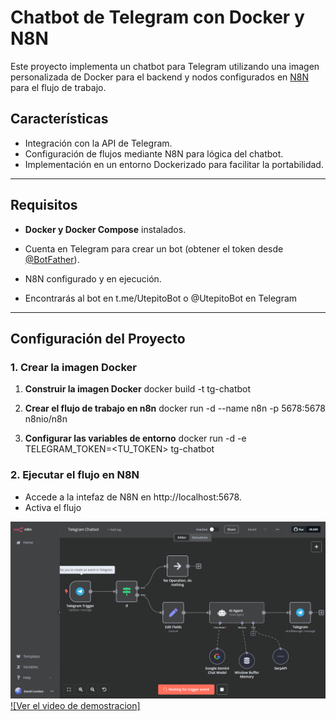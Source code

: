 # Chatbot de Telegram con Docker y N8N

Este proyecto implementa un chatbot para Telegram utilizando una imagen personalizada de Docker para el backend y nodos configurados en [N8N](https://n8n.io/) para el flujo de trabajo. 

## Características

- Integración con la API de Telegram.
- Configuración de flujos mediante N8N para lógica del chatbot.
- Implementación en un entorno Dockerizado para facilitar la portabilidad.

---

## Requisitos

- **Docker y Docker Compose** instalados.
- Cuenta en Telegram para crear un bot (obtener el token desde [@BotFather](https://core.telegram.org/bots#botfather)).
- N8N configurado y en ejecución.

- Encontrarás al bot en t.me/UtepitoBot o @UtepitoBot en Telegram

---

## Configuración del Proyecto

### 1. Crear la imagen Docker

1. **Construir la imagen Docker**
  docker build -t tg-chatbot

2. **Crear el flujo de trabajo en n8n**
  docker run -d --name n8n -p 5678:5678 n8nio/n8n

3. **Configurar las variables de entorno**
  docker run -d -e TELEGRAM_TOKEN=<TU_TOKEN> tg-chatbot

### 2. Ejecutar el flujo en N8N

- Accede a la intefaz de N8N en http://localhost:5678.
- Activa el flujo

![Vista previa del proyecto](./assets/2024-11-27.png)
[![Ver el video de demostracion]](https://youtu.be/fvIo44pw4TI)

